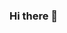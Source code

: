 ### Hi there 👋

<!--
**jasmineguru/jasmineguru** is a ✨ _special_ ✨ repository because its `README.md` (this file) appears on your GitHub profile.

Here are some ideas to get you started:

- 🔭 I’m currently working on my Databases and Machine Learning Assignments for now 😭
- 🌱 I’m currently learning PostgreSQL
- 👯 I’m looking to collaborate on quite literally anything, I am so open to learn any new technology with anyone from any background!
- 🤔 I’m looking for help with understanding what convoluted neural networks are and why should I care??
- 💬 Ask me about when to use Cauchy's Integral Formula or how to differentiate individuals with Anti-Social Personality Disorder and Psychopaths
- 📫 How to reach me: jasmine1012014g@gmail.com !
- 😄 Pronouns: She/Her
- ⚡ Fun fact: It is a myth that psychopaths are born and that they cannot be treated! 
-->

